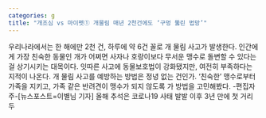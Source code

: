 ```yaml
---
categories: g
title: "개조심 vs 마이펫① 개물림 매년 2천건에도 ‘구멍 뚫린 법망’"
---
```

우리나라에서는 한 해에만 2천 건, 하루에 약 6건 꼴로 개 물림 사고가 발생한다. 인간에게 가장 친숙한 동물인 개가 어쩌면 사자나 호랑이보다 무서운 맹수로 돌변할 수 있다는 걸 상기시키는 대목이다. 잇따른 사고에 동물보호법이 강화됐지만, 여전히 부족하다는 지적이 나온다. 개 물림 사고를 예방하는 방법은 정녕 없는 건인가. ‘친숙한’ 맹수로부터 가족을 지키고, 가족 같은 반려견이 맹수가 되지 않도록 가 방법을 고민해봤다. -편집자 주-[뉴스포스트=이별님 기자] 올해 추석은 코로나19 사태 발발 이후 3년 만에 첫 거리두